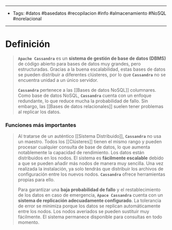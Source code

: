 -------------
- Tags:  #datos #basedatos #recopilacion #info #almacenamiento #NoSQL #norelacional
----------------------------
# Definición

>**`Apache Cassandra`** es un **sistema de gestión de base de datos (DBMS)** de código abierto para bases de datos muy grandes, pero estructuradas. Gracias a la buena escalabilidad, estas bases de datos se pueden distribuir a diferentes clústeres, por lo que **`Cassandra`** no se encuentra unidad a un único servidor.
>
>**`Cassandra`** pertenece a las [[Bases de datos NoSQL]] columnares. Como base de datos NoSQL, **`Cassandra`** cuenta con un enfoque redundante, lo que reduce mucha la probabilidad de fallo. Sin embargo, las [[Bases de datos relacionales]] suelen tener problemas al replicar los datos.

### Funciones más importantes

> Al tratarse de un auténtico [[Sistema Distribuido]], **`Cassandra`** no usa un maestro. Todos los [[Clústeres]] tienen el mismo rango y pueden procesar cualquier consulta de base de datos, lo que aumenta notablemente la capacidad de rendimiento. Los datos están distribuidos en los nodos. El sistema es **fácilmente escalable** debido a que se pueden añadir más nodos de manera muy sencilla. Una vez realizada la instalación, ya solo tendrás que distribuir los archivos de configuración entre los nuevos nodos. **`Cassandra`** ofrece herramientas propias para ello.
> 
> Para garantizar una **baja probabilidad de fallo** y el restablecimiento de los datos en caso de emergencia, **`Apace Cassandra`** cuenta con un **sistema de replicación adecuadamente configurado**. La tolerancia de error se minimiza porque los datos se replican automáticamente entre los nodos. Los nodos averiados se pueden sustituir muy fácilmente. El sistema permanece disponible para consultas en todo momento.